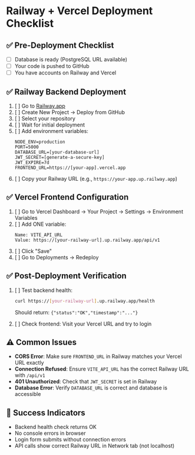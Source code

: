 # Railway + Vercel Deployment Checklist

## ✅ Pre-Deployment Checklist

- [ ] Database is ready (PostgreSQL URL available)
- [ ] Your code is pushed to GitHub
- [ ] You have accounts on Railway and Vercel

## ✅ Railway Backend Deployment

1. [ ] Go to [Railway.app](https://railway.app)
2. [ ] Create New Project → Deploy from GitHub
3. [ ] Select your repository
4. [ ] Wait for initial deployment
5. [ ] Add environment variables:
   ```
   NODE_ENV=production
   PORT=5000
   DATABASE_URL=[your-database-url]
   JWT_SECRET=[generate-a-secure-key]
   JWT_EXPIRE=7d
   FRONTEND_URL=https://[your-app].vercel.app
   ```
6. [ ] Copy your Railway URL (e.g., `https://your-app.up.railway.app`)

## ✅ Vercel Frontend Configuration

1. [ ] Go to Vercel Dashboard → Your Project → Settings → Environment Variables
2. [ ] Add ONE variable:
   ```
   Name: VITE_API_URL
   Value: https://[your-railway-url].up.railway.app/api/v1
   ```
3. [ ] Click "Save"
4. [ ] Go to Deployments → Redeploy

## ✅ Post-Deployment Verification

1. [ ] Test backend health: 
   ```bash
   curl https://[your-railway-url].up.railway.app/health
   ```
   Should return: `{"status":"OK","timestamp":"..."}`

2. [ ] Check frontend: Visit your Vercel URL and try to login

## ⚠️ Common Issues

- **CORS Error**: Make sure `FRONTEND_URL` in Railway matches your Vercel URL exactly
- **Connection Refused**: Ensure `VITE_API_URL` has the correct Railway URL with `/api/v1`
- **401 Unauthorized**: Check that `JWT_SECRET` is set in Railway
- **Database Error**: Verify `DATABASE_URL` is correct and database is accessible

## 🎉 Success Indicators

- Backend health check returns OK
- No console errors in browser
- Login form submits without connection errors
- API calls show correct Railway URL in Network tab (not localhost)